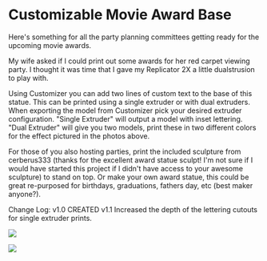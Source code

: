 Customizable Movie Award Base
=============================

Here's something for all the party planning committees getting ready for the upcoming movie awards.

My wife asked if I could print out some awards for her red carpet viewing party. I thought it was time that I gave my Replicator 2X a little dualstrusion to play with.

Using Customizer you can add two lines of custom text to the base of this statue. This can be printed using a single extruder or with dual extruders. When exporting the model from Customizer pick your desired extruder configuration. "Single Extruder" will output a model with inset lettering. "Dual Extruder" will give you two models, print these in two different colors for the effect pictured in the photos above.

For those of you also hosting parties, print the included sculpture from cerberus333 (thanks for the excellent award statue sculpt! I'm not sure if I would have started this project if I didn't have access to your awesome sculpture) to stand on top. Or make your own award statue, this could be great re-purposed for birthdays, graduations, fathers day, etc (best maker anyone?).

Change Log:
v1.0 CREATED
v1.1 Increased the depth of the lettering cutouts for single extruder prints.

![](https://raw.github.com/thenewhobbyist/OpenSCAD/master/Customizable%20Movie%20Award%20Base/DSC_4835_copy4_display_large.jpg)

![](https://raw.github.com/thenewhobbyist/OpenSCAD/master/Customizable%20Movie%20Award%20Base/DSC_4831_copy_display_large.jpg)
